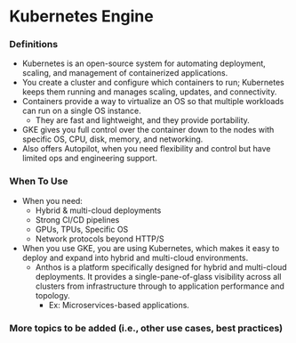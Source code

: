# Kubernetes Engine

### Definitions
* Kubernetes is an open-source system for automating deployment, scaling, and management of containerized applications.
* You create a cluster and configure which containers to run; Kubernetes keeps them running and manages scaling, updates, and connectivity.
* Containers provide a way to virtualize an OS so that multiple workloads can run on a single OS instance. 
    * They are fast and lightweight, and they provide portability. 
* GKE gives you full control over the container down to the nodes with specific OS, CPU, disk, memory, and networking. 
* Also offers Autopilot, when you need flexibility and control but have limited ops and engineering support.

### When To Use
* When you need:
    * Hybrid & multi-cloud deployments
    * Strong CI/CD pipelines
    * GPUs, TPUs, Specific OS
    * Network protocols beyond HTTP/S
* When you use GKE, you are using Kubernetes, which makes it easy to deploy and expand into hybrid and multi-cloud environments.
    * Anthos is a platform specifically designed for hybrid and multi-cloud deployments. It provides a single-pane-of-glass visibility across all clusters from infrastructure through to application performance and topology. 
        * Ex: Microservices-based applications.

### More topics to be added (i.e., other use cases, best practices)